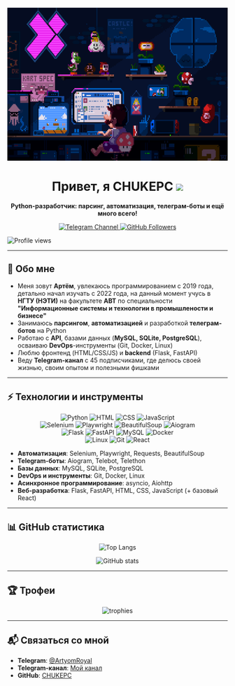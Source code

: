 <p align="center">
  <img 
    src="https://github.com/CHUKEPC/CHUKEPC/blob/main/images/banner.gif" 
    alt="banner" 
    width="600" 
    height="350"
  />
</p>



<h1 align="center">
  Привет, я CHUKEPC <img src="https://media.giphy.com/media/hvRJCLFzcasrR4ia7z/giphy.gif" width="30px"/>
</h1>

<p align="center">
  <b>Python-разработчик: парсинг, автоматизация, телеграм-боты и ещё много всего!</b>
</p>

<p align="center">
  <!-- Бэйдж на ваш телеграм-канал. Замените ссылку на нужную -->
  <a href="https://t.me/cnukepcdev" target="_blank">
    <img src="https://img.shields.io/badge/Telegram%20Channel-40%2B%20подписчиков-blue?style=for-the-badge&logo=telegram" alt="Telegram Channel"/>
  </a>

  <!-- Бэйдж на ваши подписчики на GitHub -->
  <a href="https://github.com/CHUKEPC" target="_blank">
    <img src="https://img.shields.io/github/followers/CHUKEPC?style=for-the-badge&label=Follow&logo=github" alt="GitHub Followers"/>
  </a>

  <!-- Бэйдж со счётчиком просмотров профиля -->
  <img 
    src="https://komarev.com/ghpvc/?username=CHUKEPC&color=blue" 
    alt="Profile views" 
    style="max-width:100%;"
  />
</p>


---

## 📝 Обо мне

- Меня зовут **Артём**, увлекаюсь программированием с 2019 года, детально начал изучать с 2022 года, на данный момент учусь в **НГТУ (НЭТИ)** на факультете **АВТ** по специальности **"Информационные системы и технологии в промышлености и бизнесе"**
- Занимаюсь **парсингом**, **автоматизацией** и разработкой **телеграм-ботов** на Python  
- Работаю с **API**, базами данных (**MySQL, SQLite, PostgreSQL**), осваиваю **DevOps**-инструменты (Git, Docker, Linux)  
- Люблю фронтенд (HTML/CSS/JS) и **backend** (Flask, FastAPI)  
- Веду **Telegram-канал** с 45 подписчиками, где делюсь своей жизнью, своим опытом и полезными фишками  

---

## ⚡️ Технологии и инструменты

<p align="center">
  <img src="https://img.shields.io/badge/Python-3776AB?style=for-the-badge&logo=python&logoColor=white" alt="Python"/>
  <img src="https://img.shields.io/badge/HTML5-E34F26?style=for-the-badge&logo=html5&logoColor=white" alt="HTML"/>
  <img src="https://img.shields.io/badge/CSS3-1572B6?style=for-the-badge&logo=css3" alt="CSS"/>
  <img src="https://img.shields.io/badge/JavaScript-ES6%2B-F7DF1E?style=for-the-badge&logo=javascript&logoColor=black" alt="JavaScript"/>
  <br>
  <img src="https://img.shields.io/badge/Selenium-%43B02A?style=for-the-badge&logo=selenium&logoColor=white" alt="Selenium"/>
  <img src="https://img.shields.io/badge/Playwright-2EAD33?style=for-the-badge&logo=Playwright&logoColor=white" alt="Playwright"/>
  <img src="https://img.shields.io/badge/BeautifulSoup-00AC6B?style=for-the-badge&logo=BeautifulSoup&logoColor=white" alt="BeautifulSoup"/>
  <img src="https://img.shields.io/badge/Aiogram-2CA5E0?style=for-the-badge&logo=telegram&logoColor=white" alt="Aiogram"/>
  <br>
  <img src="https://img.shields.io/badge/Flask-000000?style=for-the-badge&logo=flask&logoColor=white" alt="Flask"/>
  <img src="https://img.shields.io/badge/FastAPI-009688?style=for-the-badge&logo=fastapi&logoColor=white" alt="FastAPI"/>
  <img src="https://img.shields.io/badge/MySQL-4479A1?style=for-the-badge&logo=mysql&logoColor=white" alt="MySQL"/>
  <img src="https://img.shields.io/badge/Docker-2496ED?style=for-the-badge&logo=docker&logoColor=white" alt="Docker"/>
  <br>
  <img src="https://img.shields.io/badge/Linux-FCC624?style=for-the-badge&logo=linux&logoColor=black" alt="Linux"/>
  <img src="https://img.shields.io/badge/Git-F05032?style=for-the-badge&logo=git&logoColor=white" alt="Git"/>
  <img src="https://img.shields.io/badge/React-basics-61DAFB?style=for-the-badge&logo=react&logoColor=white" alt="React"/>
</p>

- **Автоматизация**: Selenium, Playwright, Requests, BeautifulSoup  
- **Telegram-боты**: Aiogram, Telebot, Telethon  
- **Базы данных**: MySQL, SQLite, PostgreSQL  
- **DevOps и инструменты**: Git, Docker, Linux  
- **Асинхронное программирование**: asyncio, Aiohttp  
- **Веб-разработка**: Flask, FastAPI, HTML, CSS, JavaScript (+ базовый React)

---

## 📊 GitHub статистика

<p align="center">
  <img 
    src="https://github-readme-stats.vercel.app/api/top-langs/?username=CHUKEPC&layout=compact&hide_border=true&title_color=FFAE00"
    alt="Top Langs" 
  />
</p>
<p align="center">
  <img 
    src="https://github-readme-stats.vercel.app/api?username=CHUKEPC&show_icons=true&theme=radical&hide_border=true&count_private=true"
    alt="GitHub stats" 
  />
</p>

---

## 🏆 Трофеи
<p align="center">
  <img src="https://github-profile-trophy.vercel.app/?username=CHUKEPC&theme=dracula&column=4" alt="trophies" />
</p>

---

## 📬 Связаться со мной

- **Telegram**: [@ArtyomRoyal](https://t.me/ArtyomRoyal) 
- **Telegram-канал**: [Мой канал](https://t.me/cnukepcdev)
- **GitHub**: [CHUKEPC](https://github.com/CHUKEPC)  

<p align="center">
